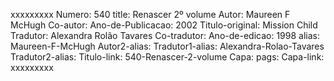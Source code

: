 xxxxxxxxx
Numero: 540
title: Renascer 2º volume
Autor: Maureen F McHugh
Co-autor: 
Ano-de-Publicacao: 2002
Titulo-original: Mission Child
Tradutor: Alexandra Rolão Tavares
Co-tradutor: 
Ano-de-edicao: 1998
alias: Maureen-F-McHugh
Autor2-alias: 
Tradutor1-alias: Alexandra-Rolao-Tavares
Tradutor2-alias: 
Titulo-link: 540-Renascer-2-volume
Capa: 
pags: 
Capa-link: 
xxxxxxxxx